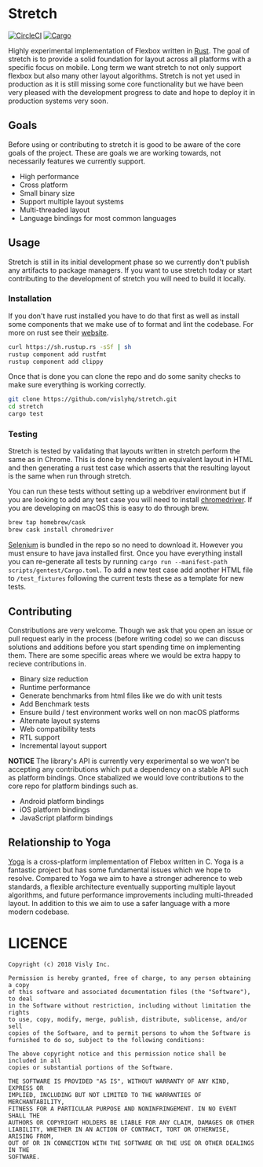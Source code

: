 # Stretch
[![CircleCI](https://circleci.com/gh/vislyhq/stretch.svg?style=svg)](https://circleci.com/gh/vislyhq/stretch)
[![Cargo](https://img.shields.io/crates/v/stretch.svg)](https://crates.io/crates/stretch)

Highly experimental implementation of Flexbox written in [Rust](https://www.rust-lang.org). The goal of stretch is to provide a solid foundation for layout across all platforms with a specific focus on mobile. Long term we want stretch to not only support flexbox but also many other layout algorithms. Stretch is not yet used in production as it is still missing some core functionality but we have been very pleased with the development progress to date and hope to deploy it in production systems very soon.

## Goals
Before using or contributing to stretch it is good to be aware of the core goals of the project. These are goals we are working towards, not necessarily features we currently support.

- High performance
- Cross platform
- Small binary size
- Support multiple layout systems
- Multi-threaded layout
- Language bindings for most common languages

## Usage
Stretch is still in its initial development phase so we currently don't publish any artifacts to package managers. If you want to use stretch today or start contributing to the development of stretch you will need to build it locally.

### Installation
If you don't have rust installed you have to do that first as well as install some components that we make use of to format and lint the codebase. For more on rust see their [website](https://www.rust-lang.org).

```bash
curl https://sh.rustup.rs -sSf | sh
rustup component add rustfmt
rustup component add clippy
```

Once that is done you can clone the repo and do some sanity checks to make sure everything is working correctly.

```bash
git clone https://github.com/vislyhq/stretch.git
cd stretch
cargo test
```

### Testing
Stretch is tested by validating that layouts written in stretch perform the same as in Chrome. This is done by rendering an equivalent layout in HTML and then generating a rust test case which asserts that the resulting layout is the same when run through stretch.

You can run these tests without setting up a webdriver environment but if you are looking to add any test case you will need to install [chromedriver](http://chromedriver.chromium.org). If you are developing on macOS this is easy to do through brew.

```bash
brew tap homebrew/cask
brew cask install chromedriver
```

[Selenium](https://www.seleniumhq.org) is bundled in the repo so no need to download it. However you must ensure to have java installed first. Once you have everything install you can re-generate all tests by running `cargo run --manifest-path scripts/gentest/Cargo.toml`. To add a new test case add another HTML file to `/test_fixtures` following the current tests these as a template for new tests.

## Contributing
Constributions are very welcome. Though we ask that you open an issue or pull request early in the process (before writing code) so we can discuss solutions and additions before you start spending time on implementing them. There are some specific areas where we would be extra happy to recieve contributions in.

- Binary size reduction
- Runtime performance
- Generate benchmarks from html files like we do with unit tests
- Add Benchmark tests
- Ensure build / test environment works well on non macOS platforms
- Alternate layout systems
- Web compatibility tests
- RTL support
- Incremental layout support

**NOTICE** The library's API is currently very experimental so we won't be accepting any contributions which put a dependency on a stable API such as platform bindings. Once stabalized we would love contributions to the core repo for platform bindings such as.

- Android platform bindings
- iOS platform bindings
- JavaScript platform bindings

## Relationship to Yoga
[Yoga](https://www.yogalayout.com) is a cross-platform implementation of Flebox written in C. Yoga is a fantastic project but has some fundamental issues which we hope to resolve. Compared to Yoga we aim to have a stronger adherence to web standards, a flexible architecture eventually supporting multiple layout algorithms, and future performance improvements including multi-threaded layout. In addition to this we aim to use a safer language with a more modern codebase.

# LICENCE
```
Copyright (c) 2018 Visly Inc.

Permission is hereby granted, free of charge, to any person obtaining a copy
of this software and associated documentation files (the "Software"), to deal
in the Software without restriction, including without limitation the rights
to use, copy, modify, merge, publish, distribute, sublicense, and/or sell
copies of the Software, and to permit persons to whom the Software is
furnished to do so, subject to the following conditions:

The above copyright notice and this permission notice shall be included in all
copies or substantial portions of the Software.

THE SOFTWARE IS PROVIDED "AS IS", WITHOUT WARRANTY OF ANY KIND, EXPRESS OR
IMPLIED, INCLUDING BUT NOT LIMITED TO THE WARRANTIES OF MERCHANTABILITY,
FITNESS FOR A PARTICULAR PURPOSE AND NONINFRINGEMENT. IN NO EVENT SHALL THE
AUTHORS OR COPYRIGHT HOLDERS BE LIABLE FOR ANY CLAIM, DAMAGES OR OTHER
LIABILITY, WHETHER IN AN ACTION OF CONTRACT, TORT OR OTHERWISE, ARISING FROM,
OUT OF OR IN CONNECTION WITH THE SOFTWARE OR THE USE OR OTHER DEALINGS IN THE
SOFTWARE.
```
